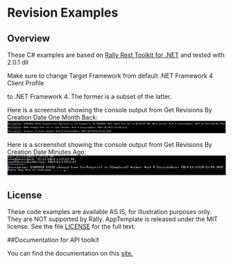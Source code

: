Revision Examples
=========================

## Overview
These C# examples are based on [Rally Rest Toolkit for .NET](https://github.com/RallyTools/RallyRestToolkitFor.NET)
and tested with 2.0.1 dll


Make sure to change Target Framework from default .NET Framework 4 Client Profile 

[](target1.bmp)


to .NET Framework 4. The former is a subset of the latter.

[](target2.bmp)

Here is a screenshot showing the console output from Get Revisions By Creation Date One Month Back:
![](pic0.png)

Here is a screenshot showing the console output from Get Revisions By Creation Date Minutes Ago:
![](pic1.png)

## License
These code examples are  available AS IS, for illustration purposes only. They are NOT supported by Rally.
AppTemplate is released under the MIT license.  See the file [LICENSE](./LICENSE) for the full text.

##Documentation for API toolkit

You can find the documentation on this [site.](https://github.com/RallyTools/RallyRestToolkitForJava/wiki/User-Guide)
